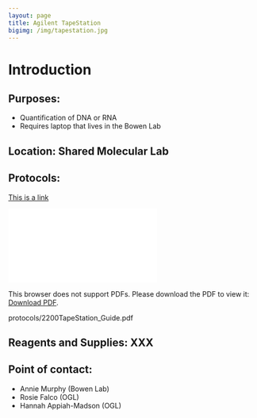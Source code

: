 ```yaml
---
layout: page
title: Agilent TapeStation
bigimg: /img/tapestation.jpg
---
```

# Introduction

## Purposes:
- Quantification of DNA or RNA
- Requires laptop that lives in the Bowen Lab

## Location: Shared Molecular Lab

## Protocols: 

[This is a link](https://raw.githubusercontent.com/NUMSC-CoreFacility/sharedLabSpace/gh-pages/img/opentrons.jpg)

<object data="file:///Users/stein/Downloads/2200TapeStation_Guide.pdf" type="application/pdf" width="700px" height="700px">
    <embed src="file:///Users/stein/Downloads/2200TapeStation_Guide.pdf">
        <p>This browser does not support PDFs. Please download the PDF to view it: <a href="file:///Users/stein/Downloads/2200TapeStation_Guide.pdf">Download PDF</a>.</p>
    </embed>
</object>

protocols/2200TapeStation_Guide.pdf

## Reagents and Supplies: XXX

## Point of contact:
- Annie Murphy (Bowen Lab)
- Rosie Falco (OGL)
- Hannah Appiah-Madson (OGL)
